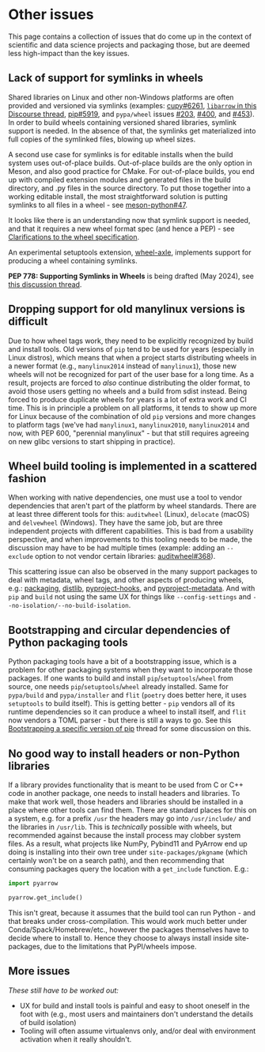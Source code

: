 # Other issues

This page contains a collection of issues that do come up in the context of
scientific and data science projects and packaging those, but are deemed less
high-impact than the key issues.


## Lack of support for symlinks in wheels

Shared libraries on Linux and other non-Windows platforms are often provided
and versioned via symlinks (examples:
[cupy#6261](https://github.com/cupy/cupy/issues/6261#issuecomment-1076525294),
[`libarrow` in this Discourse thread](https://discuss.python.org/t/symbolic-links-in-wheels/1945),
[pip#5919](https://github.com/pypa/pip/issues/5919), and `pypa/wheel` issues
[#203](https://github.com/pypa/wheel/issues/203#issuecomment-622598330),
[#400](https://github.com/pypa/wheel/issues/400), and
[#453](https://github.com/pypa/wheel/issues/453)). In order to build wheels
containing versioned shared libraries, symlink support is needed. In the
absence of that, the symlinks get materialized into full copies of the
symlinked files, blowing up wheel sizes.

A second use case for symlinks is for editable installs when the build system
uses out-of-place builds. Out-of-place builds are the only option in Meson, and
also good practice for CMake. For out-of-place builds, you end up with compiled
extension modules and generated files in the build directory, and .py files in
the source directory. To put those together into a working editable install,
the most straightforward solution is putting symlinks to all files in a wheel -
see [meson-python#47](https://github.com/mesonbuild/meson-python/issues/47).

It looks like there is an understanding now that symlink support is needed, and
that it requires a new wheel format spec (and hence a PEP) - see
[Clarifications to the wheel
specification](https://discuss.python.org/t/clarifications-to-the-wheel-specification/8141/33).

An experimental setuptools extension,
[wheel-axle](https://github.com/karellen/wheel-axle/), implements support for
producing a wheel containing symlinks.

**PEP 778: Supporting Symlinks in Wheels** is being drafted (May 2024), see
[this discussion thread](https://discuss.python.org/t/pep-778-supporting-symlinks-in-wheels/53824).


## Dropping support for old manylinux versions is difficult

Due to how wheel tags work, they need to be explicitly recognized by build and
install tools. Old versions of `pip` tend to be used for years (especially in
Linux distros), which means that when a project starts distributing wheels in a
newer format (e.g., `manylinux2014` instead of `manylinux1`), those new wheels
will not be recognized for part of the user base for a long time. As a result,
projects are forced to *also* continue distributing the older format, to avoid
those users getting no wheels and a build from sdist instead. Being forced to
produce duplicate wheels for years is a lot of extra work and CI time. This is
in principle a problem on all platforms, it tends to show up more for Linux
because of the combination of old `pip` versions and more changes to platform
tags (we've had `manylinux1`, `manylinux2010`, `manylinux2014` and now, with
PEP 600, "perennial manylinux" - but that still requires agreeing on new glibc
versions to start shipping in practice).

## Wheel build tooling is implemented in a scattered fashion

When working with native dependencies, one must use a tool to vendor
dependencies that aren't part of the platform by wheel standards. There are at
least three different tools for this: `auditwheel` (Linux), `delocate` (macOS)
and `delvewheel` (Windows). They have the same job, but are three independent
projects with different capabilities. This is bad from a usability perspective,
and when improvements to this tooling needs to be made, the discussion may have
to be had multiple times (example: adding an `--exclude` option to not vendor
certain libraries: [auditwheel#368](https://github.com/pypa/auditwheel/pull/368)).

This scattering issue can also be observed in the many support packages to deal
with metadata, wheel tags, and other aspects of producing wheels, e.g.:
[packaging](https://github.com/pypa/packaging),
[distlib](https://github.com/pypa/distlib),
[pyproject-hooks](https://github.com/pypa/pyproject-hooks), and
[pyproject-metadata](https://github.com/FFY00/pyproject-metadata). And with
`pip` and `build` not using the same UX for things like `--config-settings` and
`--no-isolation/--no-build-isolation`.


## Bootstrapping and circular dependencies of Python packaging tools

Python packaging tools have a bit of a bootstrapping issue, which is a problem
for other packaging systems when they want to incorporate those packages. If
one wants to build and install `pip`/`setuptools`/`wheel` from source, one
needs `pip`/`setuptools`/`wheel` already installed. Same for `pypa/build` and
`pypa/installer` and `flit` (`poetry` does better here, it uses `setuptools` to
build itself). This is getting better - `pip` vendors all of its runtime
dependencies so it can produce a wheel to install itself, and `flit` now
vendors a TOML parser - but there is still a ways to go. See this
[Bootstrapping a specific version of pip](https://discuss.python.org/t/bootstrapping-a-specific-version-of-pip/12306/18)
thread for some discussion on this.


## No good way to install headers or non-Python libraries

If a library provides functionality that is meant to be used from C or C++ code
in another package, one needs to install headers and libraries. To make that
work well, those headers and libraries should be installed in a place where
other tools can find them. There are standard places for this on a system, e.g.
for a prefix `/usr` the headers may go into `/usr/include/` and the libraries
in `/usr/lib`. This is *technically* possible with wheels, but recommended
against because the install process may clobber system files. As a result, what
projects like NumPy, Pybind11 and PyArrow end up doing is installing into their
own tree under `site-packages/pkgname` (which certainly won't be on a search
path), and then recommending that consuming packages query the location with a
`get_include` function. E.g.:
```python
import pyarrow

pyarrow.get_include()
```
This isn't great, because it assumes that the build tool can run Python - and
that breaks under cross-compilation. This would work much better under
Conda/Spack/Homebrew/etc., however the packages themselves have to decide where
to install to. Hence they choose to always install inside site-packages, due to
the limitations that PyPI/wheels impose.


## More issues

*These still have to be worked out:*

- UX for build and install tools is painful and easy to shoot oneself in the
  foot with (e.g., most users and maintainers don't understand the details of
  build isolation)
- Tooling will often assume virtualenvs only, and/or deal with environment
  activation when it really shouldn't.
